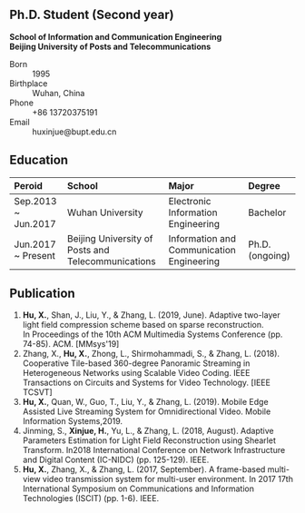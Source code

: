 ## Ph.D. Student (Second year)
 **School of Information and Communication Engineering** <br>
 **Beijing University of Posts and Telecommunications**

<dl>
<dt>Born</dt>
<dd>1995</dd>
<dt>Birthplace</dt>
<dd>Wuhan, China</dd>
<dt>Phone</dt>
<dd>+86 13720375191</dd>
<dt>Email</dt>
<dd>huxinjue@bupt.edu.cn</dd>
</dl>

## Education

|       Peroid              |      School       | Major | Degree |
|:--------------------------|:---------------------------|:--------------|:------------|
| Sep.2013 ~ Jun.2017 | Wuhan University  | Electronic Information Engineering | Bachelor |
| Jun.2017 ~ Present  | Beijing University of Posts and Telecommunications | Information and Communication Engineering  | Ph.D. (ongoing) |

## Publication
1.  **Hu, X.**, Shan, J., Liu, Y., & Zhang, L. (2019, June). Adaptive two-layer light field compression scheme based on sparse reconstruction. In Proceedings of the 10th ACM Multimedia Systems Conference (pp. 74-85). ACM. [MMsys'19]
2.  Zhang, X., **Hu, X.**, Zhong, L., Shirmohammadi, S., & Zhang, L. (2018). Cooperative Tile-based 360-degree Panoramic Streaming in Heterogeneous Networks using Scalable Video Coding. IEEE Transactions on Circuits and Systems for Video Technology. [IEEE TCSVT]
3.  **Hu, X.**, Quan, W., Guo, T., Liu, Y., & Zhang, L. (2019). Mobile Edge Assisted Live Streaming System for Omnidirectional Video. Mobile Information Systems,2019.
4.  Jinming, S., **Xinjue, H.**, Yu, L., & Zhang, L. (2018, August). Adaptive Parameters Estimation for Light Field Reconstruction using Shearlet Transform. In2018 International Conference on Network Infrastructure and Digital Content (IC-NIDC) (pp. 125-129). IEEE.
5.  **Hu, X.**, Zhang, X., & Zhang, L. (2017, September). A frame-based multi-view video transmission system for multi-user environment. In 2017 17th International Symposium on Communications and Information Technologies (ISCIT) (pp. 1-6). IEEE.